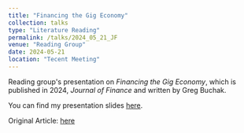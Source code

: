 ```yaml
---
title: "Financing the Gig Economy"
collection: talks
type: "Literature Reading"
permalink: /talks/2024_05_21_JF
venue: "Reading Group"
date: 2024-05-21
location: "Tecent Meeting"
---
```


Reading group's presentation on *Financing the Gig Economy*, which is published in 2024, *Journal of Finance* and written by Greg Buchak.

You can find my presentation slides [here](http://leahxqing.github.io/talks/Gig_wxq.pdf).

Original Article: [here](https://onlinelibrary.wiley.com/doi/10.1111/jofi.13292)
